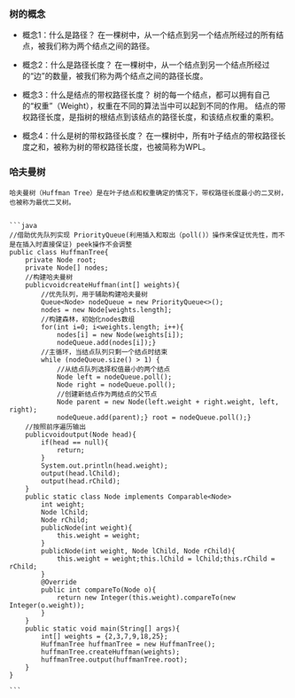 ### 树的概念

- 概念1：什么是路径？
	在一棵树中，从一个结点到另一个结点所经过的所有结点，被我们称为两个结点之间的路径。

- 概念2：什么是路径长度？
	在一棵树中，从一个结点到另一个结点所经过的“边”的数量，被我们称为两个结点之间的路径长度。
	
- 概念3：什么是结点的带权路径长度？
	树的每一个结点，都可以拥有自己的“权重”（Weight），权重在不同的算法当中可以起到不同的作用。
	结点的带权路径长度，是指树的根结点到该结点的路径长度，和该结点权重的乘积。
	
- 概念4：什么是树的带权路径长度？
	在一棵树中，所有叶子结点的带权路径长度之和，被称为树的带权路径长度，也被简称为WPL。
	
	
### 哈夫曼树
	哈夫曼树（Huffman Tree）是在叶子结点和权重确定的情况下，带权路径长度最小的二叉树，也被称为最优二叉树。
	
	
	```java
	//借助优先队列实现 PriorityQueue(利用插入和取出（poll()）操作来保证优先性，而不是在插入时直接保证) peek操作不会调整
	public class HuffmanTree{
        private Node root;
        private Node[] nodes;
        //构建哈夫曼树
        publicvoidcreateHuffman(int[] weights){
            //优先队列，用于辅助构建哈夫曼树
            Queue<Node> nodeQueue = new PriorityQueue<>();
            nodes = new Node[weights.length];
            //构建森林，初始化nodes数组
            for(int i=0; i<weights.length; i++){
                nodes[i] = new Node(weights[i]);
                nodeQueue.add(nodes[i]);}
            //主循环，当结点队列只剩一个结点时结束
            while (nodeQueue.size() > 1) {
                //从结点队列选择权值最小的两个结点
                Node left = nodeQueue.poll();
                Node right = nodeQueue.poll();
                //创建新结点作为两结点的父节点
                Node parent = new Node(left.weight + right.weight, left, right);
                nodeQueue.add(parent);} root = nodeQueue.poll();}
        //按照前序遍历输出
        publicvoidoutput(Node head){
            if(head == null){
                return;
            }
            System.out.println(head.weight);
            output(head.lChild);
            output(head.rChild);
        }
        public static class Node implements Comparable<Node>
            int weight;
            Node lChild;
            Node rChild;
            publicNode(int weight){
                this.weight = weight;
            }
            publicNode(int weight, Node lChild, Node rChild){
                this.weight = weight;this.lChild = lChild;this.rChild = rChild;
            }
            @Override
            public int compareTo(Node o){
                return new Integer(this.weight).compareTo(new Integer(o.weight));
            }
        }
        public static void main(String[] args){
            int[] weights = {2,3,7,9,18,25};
            HuffmanTree huffmanTree = new HuffmanTree();
            huffmanTree.createHuffman(weights);
            huffmanTree.output(huffmanTree.root);
        }
    }

	```

	